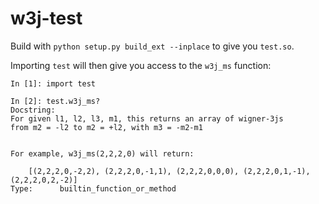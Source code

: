 # w3j-test


Build with `python setup.py build_ext --inplace` to give you `test.so`.

Importing `test` will then give you access to the `w3j_ms` function:

    In [1]: import test
    
    In [2]: test.w3j_ms?
    Docstring:
    For given l1, l2, l3, m1, this returns an array of wigner-3js 
    from m2 = -l2 to m2 = +l2, with m3 = -m2-m1
    
    
    For example, w3j_ms(2,2,2,0) will return:
    
        [(2,2,2,0,-2,2), (2,2,2,0,-1,1), (2,2,2,0,0,0), (2,2,2,0,1,-1), (2,2,2,0,2,-2)]
    Type:      builtin_function_or_method
